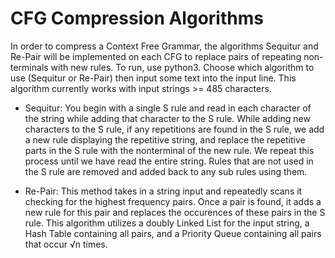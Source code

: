 # CFG Compression Algorithms
In order to compress a Context Free Grammar, the algorithms Sequitur and Re-Pair will be implemented on each CFG to replace pairs of repeating non-terminals with new rules.
To run, use python3. Choose which algorithm to use (Sequitur or Re-Pair) then input some text into the input line. This algorithm currently works with input strings >= 485 characters.

- Sequitur: You begin with a single S rule and read in each character of the string while adding that character to the S rule. While adding new characters to the S rule, if any repetitions are found in the S rule, we add a new rule displaying the repetitive string, and replace the repetitive parts in the S rule with the nonterminal of the new rule. We repeat this process until we have read the entire string. Rules that are not used in the S rule are removed and added back to any sub rules using them.

- Re-Pair: This method takes in a string input and repeatedly scans it checking for the highest frequency pairs. Once a pair is found, it adds a new rule for this pair and replaces the occurences of these pairs in the S rule. This algorithm utilizes a doubly Linked List for the input string, a Hash Table containing all pairs, and a Priority Queue containing all pairs that occur √n times.


